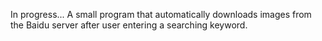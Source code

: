 In progress...
A small program that automatically downloads images from the Baidu server after user entering a searching keyword.
